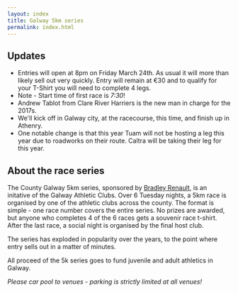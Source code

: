 ```yaml
---
layout: index
title: Galway 5km series
permalink: index.html
---
```


Updates
-------
- Entries will open at 8pm on Friday March 24th. As usual it will more than likely sell out very quickly. Entry will remain at €30 and to qualify for your T-Shirt you will need to complete 4 legs.
- Note - Start time of first race is _7:30_!
- Andrew Tablot from Clare River Harriers is the new man in charge for the 2017s.
- We'll kick off in Galway city, at the racecourse, this time, and finish up in Athenry.
- One notable change is that this year Tuam will not be hosting a leg this year due to roadworks on their route. Caltra will be taking their leg for this year.

About the race series
---------------------

The County Galway 5km series, sponsored by [Bradley Renault](http://bradleyrenault.ie/), is an initative of the Galway Athletic Clubs. Over 6 Tuesday nights, a 5km race is organised by one of the athletic clubs across the county. The format is simple - one race number covers the entire series. No prizes are awarded, but anyone who completes 4 of the 6 races gets a souvenir race t-shirt. After the last race, a social night is organised by the final host club.

The series has exploded in popularity over the years, to the point where entry sells out in a matter of minutes.

All proceed of the 5k series goes to fund juvenile and adult athletics in Galway.

*Please car pool to venues - parking is strictly limited at all venues!*
